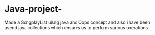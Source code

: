 # Java-project-
Made a SongplayList uisng java and Oops concept and also i have been usend java collections which ensures us to perform various operations .

